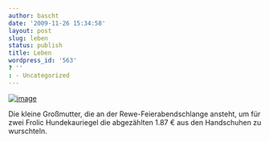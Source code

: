 ```yaml
---
author: bascht
date: '2009-11-26 15:34:58'
layout: post
slug: leben
status: publish
title: Leben
wordpress_id: '563'
? ''
: - Uncategorized
---
```


[![image](http://posterous.com/getfile/files.posterous.com/bascht/Wz21Dx14gO61ZItXt7G1pLNYGyvIn4iwYnS9oy4ksMKc7jPlBCQVpdIlJaar/2009-11-26_16.30.24.jpg.scaled.500.jpg)](http://posterous.com/getfile/files.posterous.com/bascht/8Bb5zQi66pq7Mv0WmToOE3A4GCCK6HUyki2ZiGJxFxu6Vyk8JFvSng1fIOve/2009-11-26_16.30.24.jpg.scaled.1000.jpg)


Die kleine Großmutter, die an der Rewe-Feierabendschlange ansteht,
um für zwei Frolic Hundekauriegel die abgezählten 1.87 € aus den
Handschuhen zu wurschteln.



